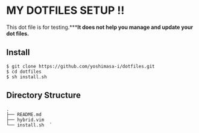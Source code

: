 # MY DOTFILES SETUP !!

This dot file is for testing.*****It does not help you manage and update your dot files.**

## Install

    $ git clone https://github.com/yoshimasa-i/dotfiles.git  
    $ cd dotfiles  
    $ sh install.sh  

## Directory Structure

    .  
    ├── README.md  
    ├── hybrid.vim  
    └── install.sh  `

